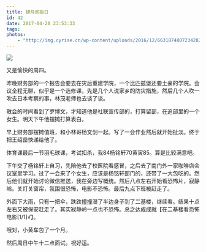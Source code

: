 ```yaml
---
title: 肆月贰拾日
id: 42
date: 2017-04-20 23:53:33
tags:
photos:
    - "http://img.cyrise.cn/wp-content/uploads/2016/12/6631874807234282175.jpg"
---
```

![](http://img.cyrise.cn/wp-content/uploads/2016/12/6631874807234282175.jpg)

又是愉快的周四。

昨晚财务部的一个报告会要去在灾后重建学院，一个比匹兹堡还要土豪的学院。会议全程无聊，似乎是一个选修课，先是几个人说家乡的防灾措施，然后几个人吹一吹去日本考察的事，林茂老师也去谈了谈。

散会的时间看到了罗博文，才知道他是社联宣传部的，打算留部，在追部里的一个女生。明天下午他摆摊打算表白。

早上财务部摆摊值班，和小林哥杨文剑一起。写了一会作业然后就开始扯淡。终于把王绍岳快递给他了。

体育课最后一节羽毛球课，考试扣杀，我84杨铭轩70黄寅85。算是比较满意吧。

下午交了杨铭轩上自习，先陪他去了校医院看感冒，之后去了南门外一家咖啡店会议室里学习。过了一会来了个女生，应该是杨铭轩部门的，还带了一大包吃的。然后他们就开始讨论微信推送，我在旁边写概统。然后八点左右开始看恐怖片，寂静岭。关灯关窗帘，氛围很恐怖，电影不恐怖。最后九点下班被赶走了。

外面下大雨，只有一把伞，跌跌撞撞湿了半边身子到了二基楼，继续看。结果十点左右又被保安赶走了。其实寂静岭一点也不恐怖。总之达成成就【在二基楼看恐怖电影[1/1]√】。

哦对，小黄车包了一个月。

然后周日中午十二点面试。祝好运。